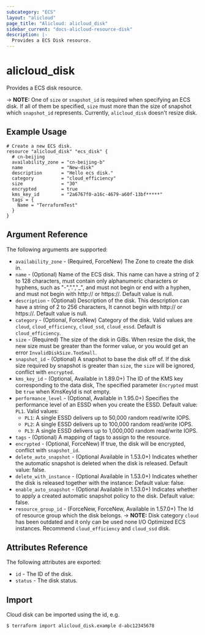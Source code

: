 ```yaml
---
subcategory: "ECS"
layout: "alicloud"
page_title: "Alicloud: alicloud_disk"
sidebar_current: "docs-alicloud-resource-disk"
description: |-
  Provides a ECS Disk resource.
---
```


# alicloud\_disk

Provides a ECS disk resource.

-> **NOTE:** One of `size` or `snapshot_id` is required when specifying an ECS disk. If all of them be specified, `size` must more than the size of snapshot which `snapshot_id` represents. Currently, `alicloud_disk` doesn't resize disk.

## Example Usage

```
# Create a new ECS disk.
resource "alicloud_disk" "ecs_disk" {
  # cn-beijing
  availability_zone = "cn-beijing-b"
  name              = "New-disk"
  description       = "Hello ecs disk."
  category          = "cloud_efficiency"
  size              = "30"
  encrypted         = true
  kms_key_id        = "2a6767f0-a16c-4679-a60f-13bf*****"
  tags = {
    Name = "TerraformTest"
  }
}
```
## Argument Reference

The following arguments are supported:

* `availability_zone` - (Required, ForceNew) The Zone to create the disk in.
* `name` - (Optional) Name of the ECS disk. This name can have a string of 2 to 128 characters, must contain only alphanumeric characters or hyphens, such as "-",".","_", and must not begin or end with a hyphen, and must not begin with http:// or https://. Default value is null.
* `description` - (Optional) Description of the disk. This description can have a string of 2 to 256 characters, It cannot begin with http:// or https://. Default value is null.
* `category` - (Optional, ForceNew) Category of the disk. Valid values are `cloud`, `cloud_efficiency`, `cloud_ssd`, `cloud_essd`. Default is `cloud_efficiency`.
* `size` - (Required) The size of the disk in GiBs. When resize the disk, the new size must be greater than the former value, or you would get an error `InvalidDiskSize.TooSmall`.
* `snapshot_id` - (Optional) A snapshot to base the disk off of. If the disk size required by snapshot is greater than `size`, the `size` will be ignored, conflict with `encrypted`.
* `kms_key_id` - (Optional, Available in 1.89.0+) The ID of the KMS key corresponding to the data disk, The specified parameter `Encrypted` must be `true` when KmsKeyId is not empty.
* `performance_level` - (Optional, Available in 1.95.0+) Specifies the performance level of an ESSD when you create the ESSD. Default value: `PL1`. Valid values:                                                       
    * `PL1`: A single ESSD delivers up to 50,000 random read/write IOPS.
    * `PL2`: A single ESSD delivers up to 100,000 random read/write IOPS.
    * `PL3`: A single ESSD delivers up to 1,000,000 random read/write IOPS.
* `tags` - (Optional) A mapping of tags to assign to the resource.
* `encrypted` - (Optional, ForceNew) If true, the disk will be encrypted, conflict with `snapshot_id`.
* `delete_auto_snapshot` - (Optional Available in 1.53.0+) Indicates whether the automatic snapshot is deleted when the disk is released. Default value: false.
* `delete_with_instance` - (Optional Available in 1.53.0+) Indicates whether the disk is released together with the instance: Default value: false.
* `enable_auto_snapshot` - (Optional Available in 1.53.0+) Indicates whether to apply a created automatic snapshot policy to the disk. Default value: false.
* `resource_group_id` - (ForceNew, ForceNew, Available in 1.57.0+) The Id of resource group which the disk belongs.
-> **NOTE:** Disk category `cloud` has been outdated and it only can be used none I/O Optimized ECS instances. Recommend `cloud_efficiency` and `cloud_ssd` disk.

## Attributes Reference

The following attributes are exported:

* `id` - The ID of the disk.
* `status` - The disk status.

## Import

Cloud disk can be imported using the id, e.g.

```
$ terraform import alicloud_disk.example d-abc12345678
```

